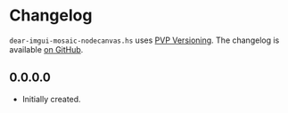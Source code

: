 # Changelog

`dear-imgui-mosaic-nodecanvas.hs` uses [PVP Versioning][1].
The changelog is available [on GitHub][2].

## 0.0.0.0

* Initially created.

[1]: https://pvp.haskell.org
[2]: https://github.com/o1lo01ol1o/dear-imgui-mosaic-nodecanvas.hs/releases
